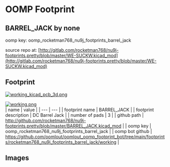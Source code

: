 # OOMP Footprint  
## BARREL_JACK  by none  
  
oomp key: oomp_rocketman768_nu9j_footprints_barrel_jack  
  
source repo at: [http://gitlab.com/rocketman768/nu9j-footprints.pretty/blob/master/WE-SUCKW.kicad_mod](http://gitlab.com/rocketman768/nu9j-footprints.pretty/blob/master/WE-SUCKW.kicad_mod)  
## Footprint  
  
[![working_kicad_pcb_3d.png](working_kicad_pcb_3d_600.png)](working_kicad_pcb_3d.png)  
  
[![working.png](working_600.png)](working.png)  
| name | value | 
| --- | --- | 
| footprint name | BARREL_JACK | 
| footprint description | DC Barrel Jack | 
| number of pads | 3 | 
| github path | http://github.com/rocketman768/nu9j-footprints.pretty/blob/master/BARREL_JACK.kicad_mod | 
| oomp key | oomp_rocketman768_nu9j_footprints_barrel_jack | 
| oomp bot github | https://github.com/oomlout/oomlout_oomp_footprint_bot/tree/main/footprints/rocketman768_nu9j_footprints_barrel_jack/working | 
## Images  
